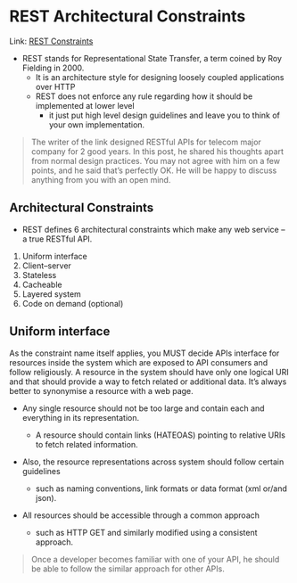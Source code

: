 REST Architectural Constraints
===
Link: [REST Constraints](https://restfulapi.net/rest-architectural-constraints/)
* REST stands for Representational State Transfer, a term coined by Roy Fielding in 2000.
  * It is an architecture style for designing loosely coupled applications over HTTP
  * REST does not enforce any rule regarding how it should be implemented at lower level
    * it just put high level design guidelines and leave you to think of your own implementation.

> The writer of the link designed RESTful APIs for telecom major company for 2 good years.
In this post, he shared his thoughts apart from normal design practices.
You may not agree with him on a few points, and he said that’s perfectly OK.
He will be happy to discuss anything from you with an open mind.

Architectural Constraints
---
* REST defines 6 architectural constraints which make any web service – a true RESTful API.  
1. Uniform interface  
1. Client–server  
1. Stateless
1. Cacheable
1. Layered system
1. Code on demand (optional)

Uniform interface
---
As the constraint name itself applies, you MUST decide APIs interface for resources inside the system which are exposed to API consumers and follow religiously. A resource in the system should have only one logical URI and that should provide a way to fetch related or additional data. It’s always better to synonymise a resource with a web page.

* Any single resource should not be too large and contain each and everything in its representation.
  * A resource should contain links (HATEOAS) pointing to relative URIs to fetch related information.

* Also, the resource representations across system should follow certain guidelines
  * such as naming conventions, link formats or data format (xml or/and json).

* All resources should be accessible through a common approach
  * such as HTTP GET and similarly modified using a consistent approach.

> Once a developer becomes familiar with one of your API, he should be able to follow the similar approach for other APIs.

